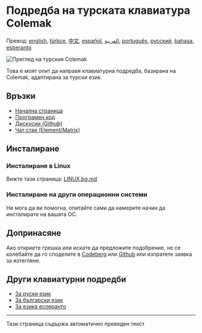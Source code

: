 # Подредба на турската клавиатура Colemak

Превод: [english](README.md), [türkçe](README.tr.md), [中文](README.zh-CN.md), [español](README.es.md), [العربية](README.ar.md), [português](README.pt.md), [русский](README.ru.md), [bahasa](README.id.md), [esperanto](README.eo.md)

![Преглед на турския Colemak](./media/preview.png)

Това е моят опит да направя клавиатурна подредба, базирана на Colemak, адаптирана за турски език.

## Връзки

* [Начална страница](https://salif.github.io/colemak-tr/)
* [Програмен код](https://codeberg.org/salif/colemak-tr)
* [Дискусии (Github)](https://github.com/salif/colemak-tr/discussions)
* [Чат стая (Element/Matrix)](https://matrix.to/#/#salif-colemak:mozilla.org)

## Инсталиране

### Инсталиране в Linux

Вижте тази страница: [LINUX.bg.md](./LINUX.bg.md)

### Инсталиране на други операционни системи

Не мога да ви помогна, опитайте сами да намерите начин да инсталирате на вашата ОС.

## Допринасяне

Ако откриете грешка или искате да предложите подобрение, не се колебайте да го споделите в [Codeberg] или [Github] или изпратете заявка за изтегляне.

[Github]: https://github.com/salif/colemak-tr/discussions
[Codeberg]: https://codeberg.org/salif/colemak-tr/issues

## Други клавиатурни подредби

* [За руски език](https://salif.github.io/colemak-ru/)
* [За български език](https://salif.github.io/colemak-bg/)
* [За езика есперанто](https://salif.github.io/colemak-eo/)

---

Тази страница съдържа автоматично преведен текст
